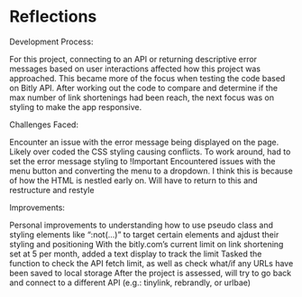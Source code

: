 # Reflections

Development Process:

For this project, connecting to an API or returning descriptive error messages based on user interactions affected how this project was approached. This became more of the focus when testing the code based on Bitly API. After working out the code to compare and determine if the max number of link shortenings had been reach, the next focus was on styling to make the app responsive.

Challenges Faced:

Encounter an issue with the error message being displayed on the page. Likely over coded the CSS styling causing conflicts. To work around, had to set the error message styling to !Important
Encountered issues with the menu button and converting the menu to a dropdown. I think this is because of how the HTML is nestled early on. Will have to return to this and restructure and restyle

Improvements:

Personal improvements to understanding how to use pseudo class and styling elements like “:not(...)” to target certain elements and ajdust their styling and positioning
With the bitly.com’s current limit on link shortening set at 5 per month, added a text display to track the limit
Tasked the function to check the API fetch limit, as well as check what/if any URLs have been saved to local storage
After the project is assessed, will try to go back and connect to a different API (e.g.: tinylink, rebrandly, or urlbae)

